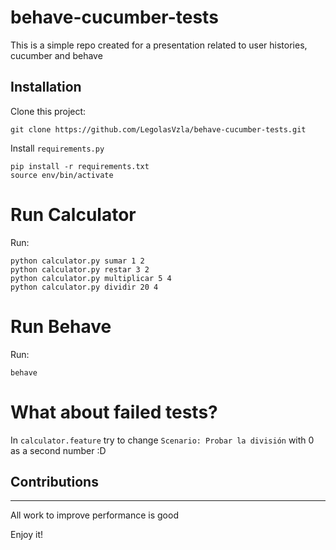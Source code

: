# behave-cucumber-tests
This is a simple repo created for a presentation related to user histories, cucumber and behave

## Installation

Clone this project:

	git clone https://github.com/LegolasVzla/behave-cucumber-tests.git

Install ```requirements.py```

	pip install -r requirements.txt
	source env/bin/activate

# Run Calculator

Run:

	python calculator.py sumar 1 2
	python calculator.py restar 3 2
	python calculator.py multiplicar 5 4
	python calculator.py dividir 20 4

# Run Behave

Run:

	behave

# What about failed tests?

In ```calculator.feature``` try to change ```Scenario: Probar la división``` with 0 as a second number :D

## Contributions
------------------------

All work to improve performance is good

Enjoy it!
